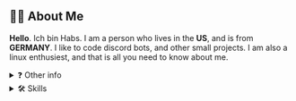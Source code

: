 
## 🙋‍♂️ About Me
**Hello**. Ich bin Habs. I am a person who lives in the **US**, and is from **GERMANY**. I like to code discord bots, and other small projects. I am also a linux enthusiest, and that is all you need to know about me.

<details>
<summary>❓ Other info</summary>
<br>
👩‍💻 I'm currently working on Microdex, and some other projects.

🧠 I'm currently learning basic school stuff and how to be a better chess player!

📫 How to reach me: Discord. Discord is Habs Goose#1558
</details>

<details>
<summary>🛠 Skills</summary>
Python, HTML CSS JAVASCRIPT, and a little bit of everything else!
</details>
